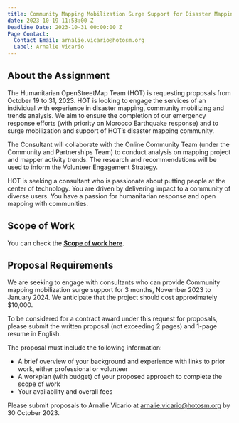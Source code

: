```yaml
---
title: Community Mapping Mobilization Surge Support for Disaster Mapping
date: 2023-10-19 11:53:00 Z
Deadline Date: 2023-10-31 00:00:00 Z
Page Contact:
  Contact Email: arnalie.vicario@hotosm.org
  Label: Arnalie Vicario
---
```


## About the Assignment

The Humanitarian OpenStreetMap Team (HOT) is requesting proposals from October 19 to 31, 2023. HOT is looking to engage the services of an individual with experience in disaster mapping, community mobilizing and trends analysis. We aim to ensure the completion of our emergency response efforts  (with priority on Morocco Earthquake response) and to surge mobilization and support of HOT’s disaster mapping community.

The Consultant will collaborate with the Online Community Team (under the Community and Partnerships Team) to conduct analysis on mapping project and mapper activity trends. The research and recommendations will be used to inform the Volunteer Engagement Strategy.

HOT is seeking a consultant who is passionate about putting people at the center of technology. You are driven by delivering impact to a community of diverse users. You have a passion for humanitarian response and open mapping with communities.

## Scope of Work

You can check the [**Scope of work here**](https://drive.google.com/file/d/1jYhB5wjKdMtXtx670daceWwBbGHUZovH/view?usp=sharing).

## Proposal Requirements
We are seeking to engage with consultants who can provide Community mapping mobilization surge support for 3 months, November 2023 to January 2024. We anticipate that the project should cost approximately $10,000.

To be considered for a contract award under this request for proposals, please submit the written proposal (not exceeding 2 pages) and 1-page resume in English.

The proposal must include the following information:
* A brief overview of your background and experience with links to prior work, either professional or volunteer 
* A workplan (with budget) of your proposed approach to complete the scope of work
* Your availability and overall fees

Please submit proposals to Arnalie Vicario at arnalie.vicario@hotosm.org by 30 October 2023.